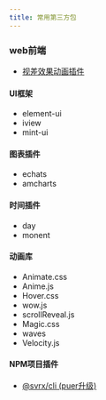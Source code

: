 ```yaml
---
title: 常用第三方包
---
```


### web前端
-   [视差效果动画插件](https://github.com/wagerfield/parallax)
#### UI框架
-   element-ui
-   iview
-   mint-ui
#### 图表插件
-   echats
-   amcharts
#### 时间插件
-   day
-   monent
#### 动画库
-   Animate.css
-   Anime.js
-   Hover.css
-   wow.js
-   scrollReveal.js
-   Magic.css
-   waves
-   Velocity.js
#### NPM项目插件
-   [@svrx/cli (puer升级)](https://github.com/svrxjs/svrx/blob/master/README.zh-CN.md)